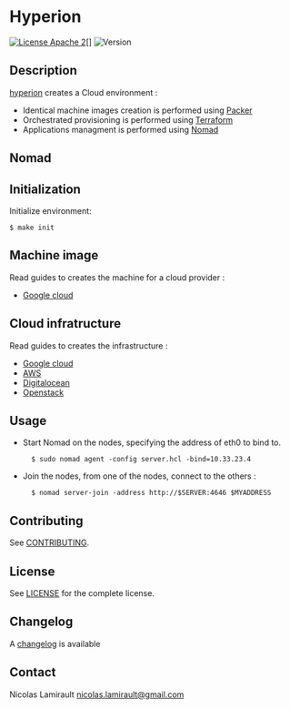 # Hyperion

[![License Apache 2][badge-license]][LICENSE][]
![Version][badge-release]

## Description

[hyperion][] creates a Cloud environment :

- Identical machine images creation is performed using [Packer][]
- Orchestrated provisioning is performed using [Terraform][]
- Applications managment is performed using [Nomad][]

## Nomad


## Initialization

Initialize environment:

    $ make init

## Machine image

Read guides to creates the machine for a cloud provider :

* [Google cloud](https://github.com/portefaix/hyperion-nomad/blob/packer/google/README.md)

## Cloud infratructure

Read guides to creates the infrastructure :

* [Google cloud](https://github.com/portefaix/hyperion-nomad/blob/infra/google/README.md)
* [AWS](https://github.com/portefaix/hyperion-nomad/blob/infra/aws/README.md)
* [Digitalocean](https://github.com/portefaix/hyperion-nomad/blob/infra/digitalocean/README.md)
* [Openstack](https://github.com/portefaix/hyperion-nomad/blob/infra/openstack/README.md)


## Usage

* Start Nomad on the nodes, specifying the address of eth0 to bind to.

        $ sudo nomad agent -config server.hcl -bind=10.33.23.4

* Join the nodes, from one of the nodes, connect to the others :

        $ nomad server-join -address http://$SERVER:4646 $MYADDRESS





## Contributing

See [CONTRIBUTING](CONTRIBUTING.md).


## License

See [LICENSE][] for the complete license.


## Changelog

A [changelog](ChangeLog.md) is available


## Contact

Nicolas Lamirault <nicolas.lamirault@gmail.com>


[hyperion]: https://github.com/portefaix/hyperion-nomad
[LICENSE]: https://github.com/portefaix/hyperion-nomad/blob/master/LICENSE
[Issue tracker]: https://github.com/portefaix/hyperion-nomad/issues

[nomad]: https://www.nomadproject.io/
[terraform]: https://terraform.io
[packer]: https://packer.io

[badge-license]: https://img.shields.io/badge/license-Apache_2-green.svg
[badge-release]: https://img.shields.io/github/release/portefaix/hyperion-nomad.svg
